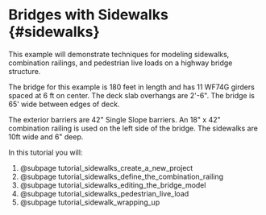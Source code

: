 Bridges with Sidewalks {#sidewalks}
============
This example will demonstrate techniques for modeling sidewalks, combination railings, and pedestrian live loads on a highway bridge structure.

The bridge for this example is 180 feet in length and has 11 WF74G girders spaced at 6 ft on center. The deck slab overhangs are 2'-6". The bridge is 65' wide between edges of deck.

The exterior barriers are 42" Single Slope barriers. An 18" x 42" combination railing is used on the left side of the bridge. The sidewalks are 10ft wide and 6" deep.

In this tutorial you will:
1. @subpage tutorial_sidewalks_create_a_new_project
2. @subpage tutorial_sidewalks_define_the_combination_railing
3. @subpage tutorial_sidewalks_editing_the_bridge_model
4. @subpage tutorial_sidewalks_pedestrian_live_load
5. @subpage tutorial_sidewalk_wrapping_up
